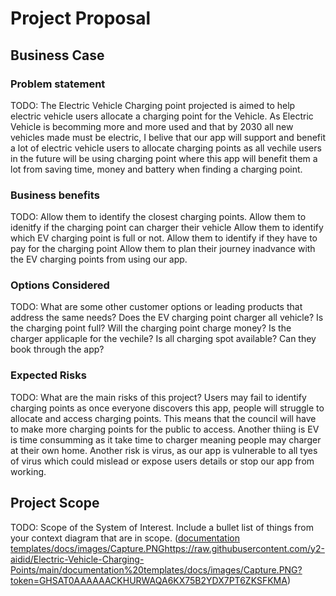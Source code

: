 # Project Proposal

## Business Case

### Problem statement
TODO: The Electric Vehicle Charging point projected is aimed to help electric vehicle users allocate a charging point for the Vehicle. As Electric Vehicle is becomming more and more used and that by 2030 all new vehicles made must be electric, I belive that our app will support and benefit a lot of electric vehicle users to allocate charging points as all vechile users in the future will be using charging point where this app will benefit them a lot from saving time, money and battery when finding a charging point.

### Business benefits
TODO: Allow them to identify the closest charging points.
      Allow them to idenitfy if the charging point can charger their vehicle
      Allow them to identify which EV charging point is full or not.
      Allow them to identify if they have to pay for the charging point
      Allow them to plan their journey inadvance with the EV charging points from using our app.
      
      

### Options Considered
TODO: What are some other customer options or leading products that address the same needs?
      Does the EV charging point charger all vehicle?
      Is the charging point full?
      Will the charging point charge money?
      Is the charger applicaple for the vechile?
      Is all charging spot available?
      Can they book through the app?
      

### Expected Risks
TODO: What are the main risks of this project?
Users may fail to identify charging points as once everyone discovers this app, people will struggle to allocate and access charging points. This means that the council will have to make more charging points for the public to access. Another thiing is EV is time consumming as it take time to charger meaning people may charger at their own home. Another risk is virus, as our app is vulnerable to all tyes of virus which could mislead or expose users details or stop our app from working.


## Project Scope
TODO: Scope of the System of Interest. Include a bullet list of things from your context diagram that are in scope.
([documentation templates/docs/images/Capture.PNG](https://raw.githubusercontent.com/y2-aidid/Electric-Vehicle-Charging-Points/main/documentation%20templates/docs/images/Capture.PNG?token=GHSAT0AAAAAACKHURWAQA6KX75B2YDX7PT6ZKSFKMA)https://raw.githubusercontent.com/y2-aidid/Electric-Vehicle-Charging-Points/main/documentation%20templates/docs/images/Capture.PNG?token=GHSAT0AAAAAACKHURWAQA6KX75B2YDX7PT6ZKSFKMA)
